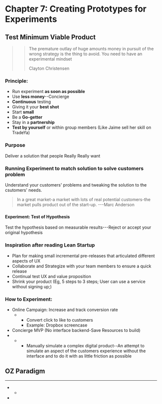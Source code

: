 # Chapter 7: Creating Prototypes for Experiments

## Test Minimum Viable Product

> > ​The premature outlay of huge amounts money in pursuit of the wrong strategy is the thing to avoid. You need to have an experimental mindset
> >
> > Clayton Christensen

### Principle:

* Run experiment **as soon as possible**
* Use **less money**--Concierge 
* **Continuous** testing
* Giving it your **best shot**
* Start **small**
* Be a **Go-getter**
* Stay in a **partnership**
* **Test by yourself** or within group members \(Like Jaime sell her skill on TradeYa\)

### Purpose

Deliver a solution that people Really Really want

### Running Experiment to match solution to solve customers problem

Understand your customers' problems and tweaking the solution to the csutomers' needs.

> In a great market-a market with lots of real potential customers-the market pulls product out of the start-up. ---Marc Anderson
>
> ###

#### Experiment: Test of Hypothesis

Test the hypothesis based on measurable results---Reject or accept your original hypothesis

### Inspiration after reading Lean Startup

* Plan for making small incremental pre-releases that articulated different aspects of UX
* Collaborate and Strategize with your team members to ensure a quick release
* Continual test UX and value proposition
* Shrink your product \(Eg, 5 steps to 3 steps; User can use a service without signing up;\)

### How to Experiment:

* Online Campaign: Increase and track conversion rate
  * * Convert click to like to customers 
    * Example: Dropbox screencase
* Concierge MVP \(No interface backend-Save Resources to build\)
* * * Manually simulate a complex digital product--An attempt to simulate an aspect of the customers experience without the interface and to do it with as little friction as possible

## OZ Paradigm



* * * * * 


* * 








* 
